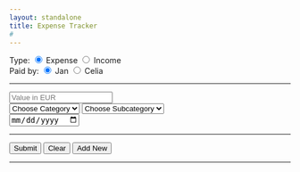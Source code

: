 ```yaml
---
layout: standalone
title: Expense Tracker
# 
---
```


<script type="text/javascript">  
	var subcategory = {
		Food: ["Nokia","Redmi","Samsung"],
		Purchases: ["Nokia","Redmi","Samsung"],
		Transportation: ["Nokia","Redmi","Samsung"],
		Entertainment: ["Nokia","Redmi","Samsung"],
		Travel: ["Nokia","Redmi","Samsung"],
		Fixed Payments: ["Nokia","Redmi","Samsung"],
		Others: ["Shirt","Pant","T-shirt"]
	}
	function makeSubmenu(value) {
		if(value.length==0) document.getElementById("categorySelect").innerHTML = "<option></option>";
		else {
			var citiesOptions = "";
			for(categoryId in subcategory[value]) {
				citiesOptions+="<option>"+subcategory[value][categoryId]+"</option>";
			}
			document.getElementById("categorySelect").innerHTML = citiesOptions;
		}
	}
	function displaySelected() { 
		var country = document.getElementById("category").value;
		var city = document.getElementById("categorySelect").value;
		alert(country+"\n"+city);
	}
	function resetSelection() {
		document.getElementById("category").selectedIndex = 0;
		document.getElementById("categorySelect").selectedIndex = 0;
	}
</script>

<FORM id="myForm" action="https://script.google.com/macros/s/AKfycbxpE4LM1f_-t8h1Zd-WWl4UXNCLirSi55lWxlcWeACqlCvGLBak/exec">
  Type: 
    <input type="radio" name="type" value="Expense" checked> Expense
    <input type="radio" name="type" value="Income"> Income
  <br>
  Paid by: 
    <input type="radio" name="paid_by" value="Jan" checked> Jan
    <input type="radio" name="paid_by" value="Celia"> Celia
  <br>
  <hr>  
    <input type="number" name="value" min="0" step="0.01" placeholder="Value in EUR" required> 
  <br>
    <select id="category" size="1" onchange="makeSubmenu(this.value)">
	  <option value="" disabled selected>Choose Category</option>
	  <option>Mobile</option>
	  <option>Clothes</option>
    </select>
    <select id="subcategory" size="1" >
      <option value="" disabled selected>Choose Subcategory</option>
	  <option></option>
    </select>
  <br>
    <input type="date" name="date">
  <br>
  <hr>
  <input type="submit" id="mySubmit" value="Submit">  
  <input type="reset" value="Clear">
  <INPUT TYPE="button" onClick="history.go(0)" VALUE="Add New">
  <hr>
</FORM>

<p><span id="myConf"></span></p>


<script src="//ajax.googleapis.com/ajax/libs/jquery/1.9.1/jquery.min.js"></script>

<script type="text/javascript">
$(document).ready(function(){
    // References:
    var $form = $('#myForm');
    var $conf = $('#myConf');
    var $subm = $('#mySubmit');
    var $impt = $form.find(':input').not(':button, :submit, :reset, :hidden');
 // Submit function:
    $form.submit(function(){
        $.post($(this).attr('action'), $(this).serialize(), function(response){
      // On success, clear all inputs;
            $impt.val('').attr('value','').removeAttr('checked').removeAttr('selected');
   // Write a confirmation message:
            $conf.html("Submitted!");
   // Disable the submit button:
            $subm.prop('disabled', true);
        },'json');
        return false;
    });
});
</script>




